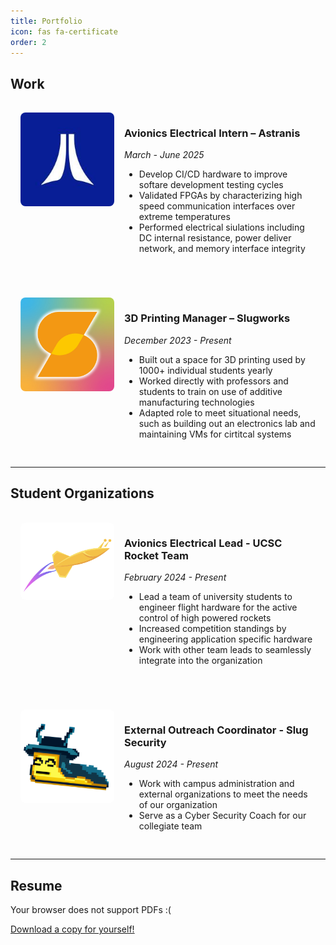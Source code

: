 ```yaml
---
title: Portfolio
icon: fas fa-certificate
order: 2
---
```


## Work

<div style="display: flex; flex-direction: column; gap: 1.5rem;">

<div style="display: flex; align-items: flex-start; gap: 1rem; padding: 1rem">
      <img src="/assets/img/logos/astranis.jpg" alt="Astranis Logo" style="width: 150px; border-radius: 8px;">
    <div style="flex: 1;">
      <h3>Avionics Electrical Intern – Astranis</h3>
      <p><em>March - June 2025</em></p>
      <ul>
        <li>Develop CI/CD hardware to improve softare development testing cycles</li>
        <li>Validated FPGAs by characterizing high speed communication interfaces over extreme temperatures</li>
        <li>Performed electrical siulations including DC internal resistance, power deliver network, and memory interface integrity</li>
      </ul>
    </div>
  </div>

<div style="display: flex; align-items: flex-start; gap: 1rem; padding: 1rem;">
      <img src="/assets/img/logos/slugworks.jpg" alt="UCSC Slugworks Logo" style="width: 150px; border-radius: 8px;">
    <div style="flex: 1;">
      <h3>3D Printing Manager – Slugworks</h3>
      <p><em>December 2023 - Present</em></p>
      <ul>
        <li>Built out a space for 3D printing used by 1000+ individual students yearly</li>
        <li>Worked directly with professors and students to train on use of additive manufacturing technologies</li>
        <li>Adapted role to meet situational needs, such as building out an electronics lab and maintaining VMs for cirtitcal systems</li>
      </ul>
    </div>
  </div>

</div>

---

## Student Organizations

<div style="display: flex; flex-direction: column; gap: 1.5rem;">

<div style="display: flex; align-items: flex-start; gap: 1rem; padding: 1rem">
      <img src="/assets/img/logos/rocketteam.png" alt="UCSC Rocket Team Logo" style="width: 150px; border-radius: 8px;">
    <div style="flex: 1;">
      <h3>Avionics Electrical Lead - UCSC Rocket Team</h3>
      <p><em>February 2024 - Present</em></p>
      <ul>
        <li>Lead a team of university students to engineer flight hardware for the active control of high powered rockets</li>
        <li>Increased competition standings by engineering application specific hardware</li>
        <li>Work with other team leads to seamlessly integrate into the organization</li>
      </ul>
    </div>
  </div>

<div style="display: flex; align-items: flex-start; gap: 1rem; padding: 1rem;">
      <img src="/assets/img/logos/slugsecurity.png" alt="UCSC Slug Security Logo" style="width: 150px; border-radius: 8px;">
    <div style="flex: 1;">
      <h3>External Outreach Coordinator - Slug Security</h3>
      <p><em>August 2024 - Present</em></p>
      <ul>
        <li>Work with campus administration and external organizations to meet the needs of our organization</li>
        <li>Serve as a Cyber Security Coach for our collegiate team</li>
      </ul>
    </div>
  </div>

</div>

---

## Resume

<object data="/assets/documents/resume.pdf" type="application/pdf" width="100%"
height="1150" title="Resume"><p>Your browser does not support PDFs :(</p>

</object>

[Download a copy for yourself!](/assets/documents/resume.pdf")
